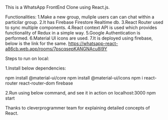 This is a WhatsApp FrontEnd Clone using React.js.

Functionalities:
1.Make a new group, muliple users can can chat within a particilar group.
2.It has Firebase Firestore Realtime db.
3.React Router used to sync multiple components.
4.React context API is used which provides functionality of Redux in a simple way.
5.Google Authentication is performed.
6.Material UI icons are used.
7.It is deployed using firebase, below is the link for the same.
https://whatsapp-react-a86cb.web.app/rooms/7pscqsepKANGNAcu8I9Y

Steps to run on local:

1.Install below dependencies:

npm install @material-ui/core
npm install @material-ui/icons
npm i react-router react-router-dom firebase

2.Run using below command, and see it in action on localhost:3000
npm start

Thanks to cleverprogrammer team for explaining detailed concepts of React.
